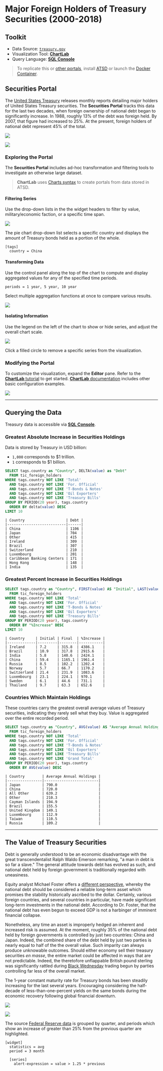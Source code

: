 # Major Foreign Holders of Treasury Securities (2000-2018)

## Toolkit

* Data Source: [`treasury.gov`](https://home.treasury.gov/)
* Visualization Tool: [**ChartLab**](https://axibase.com/products/axibase-time-series-database/visualization/)
* Query Language: [**SQL Console**](https://axibase.com/docs/atsd/sql/)

> To replicate this or [other portals](../../../README.md), install [ATSD](https://axibase.com/docs/atsd/installation/) or launch the [Docker Container](https://axibase.com/docs/atsd/installation/images.html).

## Securities Portal

The [United States Treasury](https://home.treasury.gov/) releases monthly reports detailing major holders of United States Treasury securities. The **Securities Portal** tracks this data for the last two decades, when foreign ownership of national debt began to significantly increase. In 1988, roughly 13% of the debt was foreign held. By 2007, that figure had increased to 25%. At the present, foreign holders of national debt represent 45% of the total.

![](./images/national-debt-6.png)

[![](../../images/new-button.png)](https://apps.axibase.com/chartlab/6ce8cab4#fullscreen)

### Exploring the Portal

The **Securities Portal** includes ad-hoc transformation and filtering tools to investigate an otherwise large dataset.

> **ChartLab** uses [Charts syntax](https://axibase.com/products/axibase-time-series-database/visualization/) to create portals from data stored in ATSD.

#### Filtering Series

Use the drop-down lists in the the widget headers to filter by value, military/economic faction, or a specific time span.

![](./images/portal-2.png)

The pie chart drop-down list selects a specific country and displays the amount of Treasury bonds held as a portion of the whole.

```ls
[tags]
  country = China
```

#### Transforming Data

Use the control panel along the top of the chart to compute and display aggregated values for any of the specified time periods.

```ls
periods = 1 year, 5 year, 10 year
```

Select multiple aggregation functions at once to compare various results.

![](./images/portal-7.png)

#### Isolating Information

Use the legend on the left of the chart to show or hide series, and adjust the overall chart scale.

![](./images/portal-8.png)

Click a filled circle to remove a specific series from the visualization.

### Modifying the Portal

To customize the visualization, expand the **Editor** pane. Refer to the [**ChartLab** tutorial](../../../tutorials/shared/chartlab.md) to get started. [**ChartLab** documentation](https://axibase.com/products/axibase-time-series-database/visualization/) includes other basic configuration examples.

![](./images/portal-5.png)

---

## Querying the Data

Treasury data is accessible via [**SQL Console**](https://axibase.com/docs/atsd/sql/sql-console.html).

### Greatest Absolute Increase in Securities Holdings

Data is stored by Treasury in USD billion:

* `1,000` corresponds to $1 trillion.
* `1` corresponds to $1 billion.

```sql
SELECT tags.country as "Country", DELTA(value) as "Debt"
  FROM tic_foreign_holders
WHERE tags.country NOT LIKE 'Total'
  AND tags.country NOT LIKE 'For. Official'
  AND tags.country NOT LIKE 'T-Bonds & Notes'
  AND tags.country NOT LIKE 'Oil Exporters'
  AND tags.country NOT LIKE 'Treasury Bills'
GROUP BY PERIOD(20 year), tags.country
  ORDER BY delta(value) DESC
LIMIT 10
```

```ls
| Country                   | Debt |
|---------------------------|------|
| China                     | 1106 |
| Japan                     | 704  |
| Other                     | 415  |
| Ireland                   | 309  |
| Brazil                    | 307  |
| Switzerland               | 210  |
| Luxembourg                | 201  |
| Caribbean Banking Centers | 171  |
| Hong Kong                 | 148  |
| India                     | 135  |
```

### Greatest Percent Increase in Securities Holdings

```sql
SELECT tags.country as "Country", FIRST(value) AS "Initial", LAST(value) AS "Final", LAST(value)/FIRST(value)* 100 as "%Increase"
  FROM tic_foreign_holders
WHERE tags.country NOT LIKE 'Total'
  AND tags.country NOT LIKE 'For. Official'
  AND tags.country NOT LIKE 'T-Bonds & Notes'
  AND tags.country NOT LIKE 'Oil Exporters'
  AND tags.country NOT LIKE 'Treasury Bills'
GROUP BY PERIOD(20 year), tags.country
  ORDER BY "%Increase" DESC
LIMIT 10
```

```ls
| Country     | Initial | Final  | %Increase |
|-------------|---------|--------|-----------|
| Ireland     | 7.2     | 315.8  | 4386.1    |
| Brazil      | 10.9    | 317.8  | 2915.6    |
| India       | 5.8     | 140.6  | 2424.1    |
| China       | 59.4    | 1165.1 | 1961.4    |
| Russia      | 8.5     | 102.2  | 1202.4    |
| Norway      | 5.7     | 66.7   | 1170.2    |
| Switzerland | 21.4    | 231.9  | 1083.6    |
| Luxembourg  | 23.1    | 224.1  | 970.1     |
| Sweden      | 6.1     | 44.6   | 731.1     |
| Thailand    | 9.7     | 63.3   | 652.6     |
```

### Countries Which Maintain Holdings

These countries carry the greatest overall average values of Treasury securities, indicating they rarely sell what they buy. Value is aggregated over the entire recorded period.

```sql
SELECT tags.country as "Country", AVG(value) AS "Average Annual Holdings"
  FROM tic_foreign_holders
WHERE tags.country NOT LIKE 'Total'
  AND tags.country NOT LIKE 'For. Official'
  AND tags.country NOT LIKE 'T-Bonds & Notes'
  AND tags.country NOT LIKE 'Oil Exporters'
  AND tags.country NOT LIKE 'Treasury Bills'
  AND tags.country NOT LIKE 'Grand Total'
GROUP BY PERIOD(20 year), tags.country
  ORDER BY AVG(value) DESC
```

```ls
| Country        | Average Annual Holdings |
|----------------|-------------------------|
| Japan          | 790.0                   |
| China          | 720.0                   |
| All Other      | 639.2                   |
| Other          | 210.3                   |
| Cayman Islands | 194.9                   |
| Brazil         | 155.5                   |
| United Kingdom | 149.1                   |
| Luxembourg     | 112.9                   |
| Taiwan         | 110.5                   |
| Russia         | 109.2                   |
```

---

## The Value of Treasury Securities

<!-- markdownlint-disable MD105 -->

Debt is generally understood to be an economic disadvantage with the great transcendentalist Ralph Waldo Emerson remarking, "a man in debt is so far a slave." The general attitude towards debt has evolved as such, and national debt held by foreign government is traditionally regarded with uneasiness.

<!-- markdownlint-enable MD105 -->

Equity analyst Michael Foster offers a [different perspective](https://www.forbes.com/sites/michaelfoster/2017/11/08/federal-debt-is-reaching-20-trillion-and-i-dont-care/#7f28bf3832ba), whereby the national debt should be considered a reliable long-term asset which promises the stability historically ascribed to the dollar. Certainly, various foreign countries, and several countries in particular, have made significant long-term investments in the national debt. According to Dr. Foster, that the national debt has even begun to exceed GDP is not a harbinger of imminent financial collapse.

Nonetheless, any time an asset is improperly hedged an inherent and increased risk is assumed. At the moment, roughly 35% of the national debt held by foreign governments is controlled by just two countries: China and Japan. Indeed, the combined share of the debt held by just two parties is nearly equal to half of the the overall value. Such imparity can always produce unknowable outcomes. Should either economy sell their treasury securities *en masse*, the entire market could be affected in ways that are not predictable. Indeed, the theretofore unflappable British pound sterling was significantly rattled during [Black Wednesday](https://en.wikipedia.org/wiki/Black_Wednesday) trading begun by parties controlling far less of the overall market.

The 1-year constant maturity rate for Treasury bonds has been steadily increasing for the last several years. Encouraging considering the half-decade of less-than-one-percent yields on the same bonds during the economic recovery following global financial downturn.

![](./images/one-year-rate-1.png)

[![](../../images/new-button.png)](https://apps.axibase.com/chartlab/6866c376#fullscreen)

The source [Federal Reserve data](https://fred.stlouisfed.org/series/DGS1) is grouped by quarter, and periods which show an increase of greater than 25% from the previous quarter are highlighted.

```ls
[widget]
  statistics = avg
  period = 3 month

  [series]
    alert-expression = value > 1.25 * previous
```